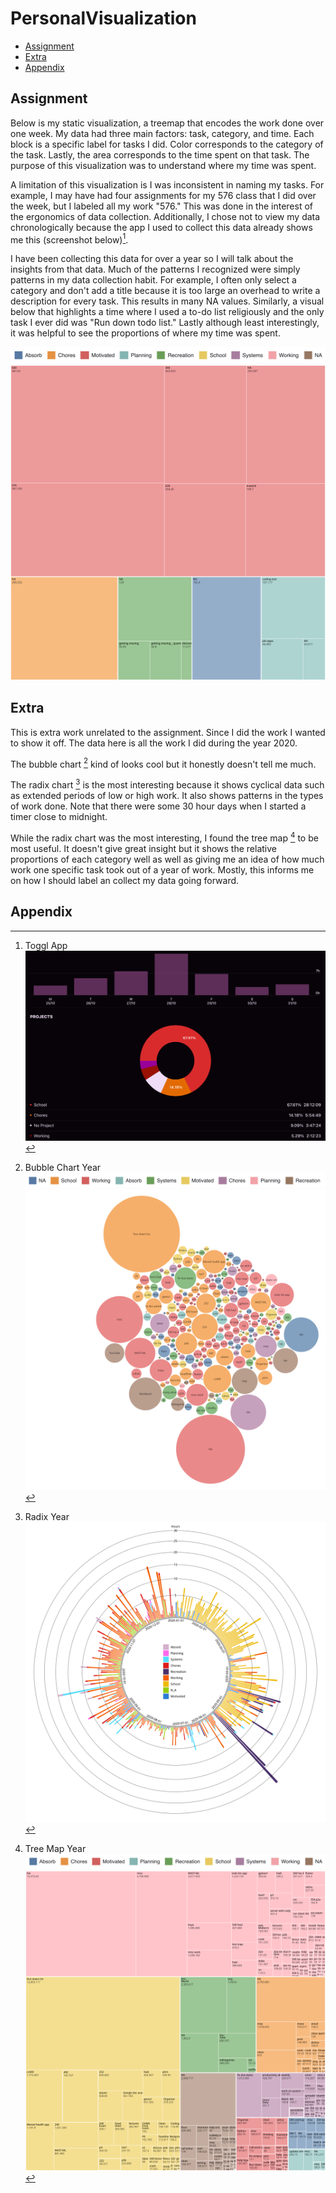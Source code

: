 # PersonalVisualization

- [Assignment](#assignment)
- [Extra](#extra)
- [Appendix](#appendix)

<div style="page-break-after: always;"></div>

## Assignment

Below is my static visualization, a treemap that encodes the work done over one week. My data had three main factors: task, category, and time. Each block is a specific label for tasks I did. Color corresponds to the category of the task. Lastly, the area corresponds to the time spent on that task. The purpose of this visualization was to understand where my time was spent.

A limitation of this visualization is I was inconsistent in naming my tasks. For example, I may have had four assignments for my 576 class that I did over the week, but I labeled all my work "576." This was done in the interest of the ergonomics of data collection. Additionally, I chose not to view my data chronologically because the app I used to collect this data already shows me this (screenshot below)[^1].

I have been collecting this data for over a year so I will talk about the insights from that data. Much of the patterns I recognized were simply patterns in my data collection habit. For example, I often only select a category and don't add a title because it is too large an overhead to write a description for every task. This results in many NA values. Similarly, a visual below that highlights a time where I used a to-do list religiously and the only task I ever did was "Run down todo list." Lastly although least interestingly, it was helpful to see the proportions of where my time was spent.

![Tree Map Key](Data/images/treemapkey.png)
![Tree Map Week](Data/images/treemapweek.svg)

<div style="page-break-after: always;"></div>

## Extra

This is extra work unrelated to the assignment. Since I did the work I wanted to show it off. The data here is all the work I did during the year 2020.

The bubble chart [^2] kind of looks cool but it honestly doesn't tell me much.

The radix chart [^3] is the most interesting because it shows cyclical data such as extended periods of low or high work. It also shows patterns in the types of work done. Note that there were some 30 hour days when I started a timer close to midnight.

While the radix chart was the most interesting, I found the tree map [^4] to be most useful. It doesn't give great insight but it shows the relative proportions of each category well as well as giving me an idea of how much work one specific task took out of a year of work. Mostly, this informs me on how I should label an collect my data going forward.

<div style="page-break-after: always;"></div>

## Appendix

[^1]: Toggl App ![Toggl app](toggl.jpeg)

[^2]: Bubble Chart Year ![Bubble Chart Key](Data/images/bubblechartkey.png) ![Bubble Chart Year](Data/images/bubblechartyear.svg)

[^3]: Radix Year ![Radix Year](Data/images/radixyear.svg)

[^4]: Tree Map Year ![Tree Map Key](Data/images/treemapkey.png) ![Tree Map Year](Data/images/treemapyear.svg)
